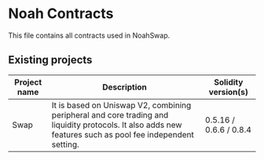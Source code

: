 # Noah Contracts 

This file contains all contracts used in NoahSwap.

## Existing projects

| Project name                                                          | Description                                                                                                                | Solidity version(s)      |
| --------------------------------------------------------------------- | -------------------------------------------------------------------------------------------------------------------------- | ------------------------ |
| Swap                      | It is based on Uniswap V2, combining peripheral and core trading and liquidity protocols. It also adds new features such as pool fee independent setting. | 0.5.16 / 0.6.6 / 0.8.4   |

